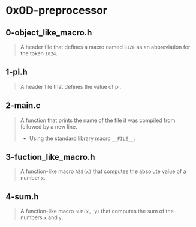 # 0x0D-preprocessor

## 0-object_like_macro.h
> A header file that defines a macro named ``` SIZE ``` as an abbreviation for the token ``` 1024 ```.

## 1-pi.h
> A header file that defines the value of pi.

## 2-main.c
> A function that prints the name of the file it was compiled from followed by a new line.
> - Using the standard library macro ``` __FILE__ ```.

## 3-fuction_like_macro.h
> A function-like macro ``` ABS(x) ``` that computes the absolute value of a number ``` x ```.

## 4-sum.h
> A function-like macro  ``` SUM(x, y) ``` that computes the sum of the numbers ``` x ``` and ``` y ```.

